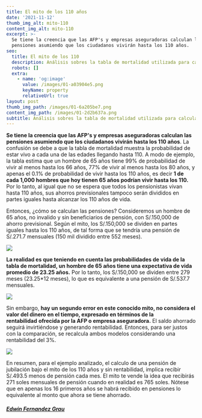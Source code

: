 ```yaml
---
title: El mito de los 110 años
date: '2021-11-12'
thumb_img_alt: mito-110
content_img_alt: mito-110
excerpt: >-
  Se tiene la creencia que las AFP's y empresas aseguradoras calculan las  
  pensiones asumiendo que los ciudadanos vivirán hasta los 110 años.
seo:
  title: El mito de los 110
  description: Análisis sobres la tabla de mortalidad utilizada para calcular pensiones
  robots: []
  extra:
    - name: 'og:image'
      value: /images/01-a03904e5.png
      keyName: property
      relativeUrl: true
layout: post
thumb_img_path: /images/01-6a205be7.png
content_img_path: /images/01-2d2b637a.png
subtitle: Análisis sobres la tabla de mortalidad utilizada para calcular pensiones.
---
```

**Se tiene la creencia que las AFP's y empresas aseguradoras calculan las pensiones asumiendo que los ciudadanos vivirán hasta los 110 años**. La confusión se  debe a que la tabla  de mortalidad  muestra la probabilidad de estar vivo a cada una de  las edades llegando hasta 110. A modo de ejemplo, la tabla estima que un hombre de 65 años tiene 99% de probabilidad de vivir al menos hasta los 66 años, 77% de vivir al menos hasta los 80 años,  y apenas el 0.1%  de probabilidad de vivir  hasta los 110 años, es decir  **1  de cada 1,000  hombres que hoy tienen  65  años podrían vivir hasta los 110.** Por lo tanto, al igual que no se espera que todos los pensionistas vivan hasta 110 años, sus ahorros previsionales tampoco serán divididos en partes iguales hasta alcanzar los 110 años de vida.

Entonces, ¿cómo se calculan las pensiones? Consideremos un hombre de 65 años, no invalido y sin beneficiarios de pensión, con S/.150,000 de ahorro previsional. Según el mito, los S/.150,000 se dividen en partes iguales hasta los 110 años, de tal forma que se tendría una pensión de S/.271.7 mensuales (150 mil dividido entre 552 meses).

![](/images/02-39277ba1.png)

**La realidad es que teniendo en cuenta las probabilidades de vida de la tabla de mortalidad, un hombre de 65 años tiene una expectativa de vida promedio de 23.25 años.** Por lo tanto, los S/.150,000 se dividen entre 279 meses (23.25\*12 meses), lo que es equivalente a una pensión de S/.537.7 mensuales.

![](/images/03-90054d6c.png)

Sin embargo, **hay un segundo error en este conocido mito, no considera el valor del dinero en el tiempo, expresado en términos de la rentabilidad** **ofrecida por la AFP o empresa aseguradora.** El saldo ahorrado seguirá invirtiéndose y generando rentabilidad. Entonces, para ser justos con la comparación, se recalcula ambos modelos considerando una rentabilidad del 3%.

![](/images/04-dba0594a.png)

En resumen, para el ejemplo analizado, el calculo de una pensión de jubilación bajo el mito de los 110 años y sin rentabilidad, implica recibir S/.493.5 menos de pensión cada mes. El mito te vende la idea que recibirás 271 soles mensuales de pensión cuando en realidad es 765 soles. Nótese que en apenas los 16 primeros años se habrá recibido en pensiones lo equivalente al monto que ahora se tiene ahorrado.





###### [**Edwin Fernandez Grau**](https://www.linkedin.com/in/edwin-fernandez-grau/)
